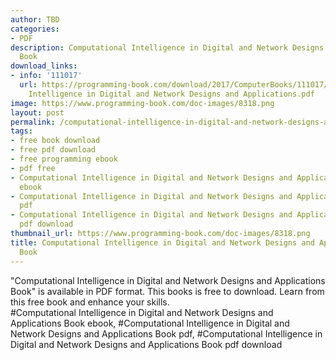 ```yaml
---
author: TBD
categories:
- PDF
description: Computational Intelligence in Digital and Network Designs and Applications
  Book
download_links:
- info: '111017'
  url: https://programming-book.com/download/2017/ComputerBooks/111017/Computational
    Intelligence in Digital and Network Designs and Applications.pdf
image: https://www.programming-book.com/doc-images/8318.png
layout: post
permalink: /computational-intelligence-in-digital-and-network-designs-and-applications-book.html
tags:
- free book download
- free pdf download
- free programming ebook
- pdf free
- Computational Intelligence in Digital and Network Designs and Applications Book
  ebook
- Computational Intelligence in Digital and Network Designs and Applications Book
  pdf
- Computational Intelligence in Digital and Network Designs and Applications Book
  pdf download
thumbnail_url: https://www.programming-book.com/doc-images/8318.png
title: Computational Intelligence in Digital and Network Designs and Applications
  Book
---
```


 
<div class="item-desc text-justify">
  "Computational Intelligence in Digital and Network Designs and Applications Book" is available in PDF format. This books is free to download. Learn from this free book and enhance your skills.
  <br>
  #Computational Intelligence in Digital and Network Designs and Applications Book ebook, #Computational Intelligence in Digital and Network Designs and Applications Book pdf, #Computational Intelligence in Digital and Network Designs and Applications Book pdf download
</div>